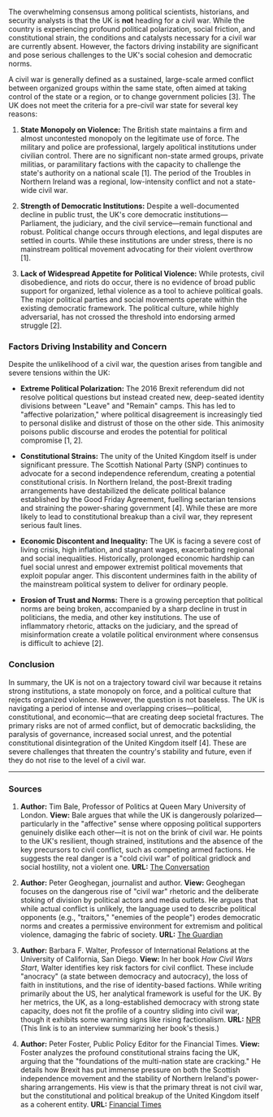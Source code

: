 The overwhelming consensus among political scientists, historians, and security analysts is that the UK is **not** heading for a civil war. While the country is experiencing profound political polarization, social friction, and constitutional strain, the conditions and catalysts necessary for a civil war are currently absent. However, the factors driving instability are significant and pose serious challenges to the UK's social cohesion and democratic norms.

A civil war is generally defined as a sustained, large-scale armed conflict between organized groups within the same state, often aimed at taking control of the state or a region, or to change government policies [3]. The UK does not meet the criteria for a pre-civil war state for several key reasons:

1.  **State Monopoly on Violence:** The British state maintains a firm and almost uncontested monopoly on the legitimate use of force. The military and police are professional, largely apolitical institutions under civilian control. There are no significant non-state armed groups, private militias, or paramilitary factions with the capacity to challenge the state's authority on a national scale [1]. The period of the Troubles in Northern Ireland was a regional, low-intensity conflict and not a state-wide civil war.

2.  **Strength of Democratic Institutions:** Despite a well-documented decline in public trust, the UK's core democratic institutions—Parliament, the judiciary, and the civil service—remain functional and robust. Political change occurs through elections, and legal disputes are settled in courts. While these institutions are under stress, there is no mainstream political movement advocating for their violent overthrow [1].

3.  **Lack of Widespread Appetite for Political Violence:** While protests, civil disobedience, and riots do occur, there is no evidence of broad public support for organized, lethal violence as a tool to achieve political goals. The major political parties and social movements operate within the existing democratic framework. The political culture, while highly adversarial, has not crossed the threshold into endorsing armed struggle [2].

### Factors Driving Instability and Concern

Despite the unlikelihood of a civil war, the question arises from tangible and severe tensions within the UK:

*   **Extreme Political Polarization:** The 2016 Brexit referendum did not resolve political questions but instead created new, deep-seated identity divisions between "Leave" and "Remain" camps. This has led to "affective polarization," where political disagreement is increasingly tied to personal dislike and distrust of those on the other side. This animosity poisons public discourse and erodes the potential for political compromise [1, 2].

*   **Constitutional Strains:** The unity of the United Kingdom itself is under significant pressure. The Scottish National Party (SNP) continues to advocate for a second independence referendum, creating a potential constitutional crisis. In Northern Ireland, the post-Brexit trading arrangements have destabilized the delicate political balance established by the Good Friday Agreement, fuelling sectarian tensions and straining the power-sharing government [4]. While these are more likely to lead to constitutional breakup than a civil war, they represent serious fault lines.

*   **Economic Discontent and Inequality:** The UK is facing a severe cost of living crisis, high inflation, and stagnant wages, exacerbating regional and social inequalities. Historically, prolonged economic hardship can fuel social unrest and empower extremist political movements that exploit popular anger. This discontent undermines faith in the ability of the mainstream political system to deliver for ordinary people.

*   **Erosion of Trust and Norms:** There is a growing perception that political norms are being broken, accompanied by a sharp decline in trust in politicians, the media, and other key institutions. The use of inflammatory rhetoric, attacks on the judiciary, and the spread of misinformation create a volatile political environment where consensus is difficult to achieve [2].

### Conclusion

In summary, the UK is not on a trajectory toward civil war because it retains strong institutions, a state monopoly on force, and a political culture that rejects organized violence. However, the question is not baseless. The UK is navigating a period of intense and overlapping crises—political, constitutional, and economic—that are creating deep societal fractures. The primary risks are not of armed conflict, but of democratic backsliding, the paralysis of governance, increased social unrest, and the potential constitutional disintegration of the United Kingdom itself [4]. These are severe challenges that threaten the country's stability and future, even if they do not rise to the level of a civil war.

---
### Sources

1.  **Author:** Tim Bale, Professor of Politics at Queen Mary University of London.
    **View:** Bale argues that while the UK is dangerously polarized—particularly in the "affective" sense where opposing political supporters genuinely dislike each other—it is not on the brink of civil war. He points to the UK's resilient, though strained, institutions and the absence of the key precursors to civil conflict, such as competing armed factions. He suggests the real danger is a "cold civil war" of political gridlock and social hostility, not a violent one.
    **URL:** [The Conversation](https://theconversation.com/is-the-uk-on-the-brink-of-civil-war-an-expert-explains-the-real-dangers-of-polarisation-192537)

2.  **Author:** Peter Geoghegan, journalist and author.
    **View:** Geoghegan focuses on the dangerous rise of "civil war" rhetoric and the deliberate stoking of division by political actors and media outlets. He argues that while actual conflict is unlikely, the language used to describe political opponents (e.g., "traitors," "enemies of the people") erodes democratic norms and creates a permissive environment for extremism and political violence, damaging the fabric of society.
    **URL:** [The Guardian](https://www.theguardian.com/commentisfree/2019/sep/29/britain-civil-war-rhetoric-boris-johnson)

3.  **Author:** Barbara F. Walter, Professor of International Relations at the University of California, San Diego.
    **View:** In her book *How Civil Wars Start*, Walter identifies key risk factors for civil conflict. These include "anocracy" (a state between democracy and autocracy), the loss of faith in institutions, and the rise of identity-based factions. While writing primarily about the US, her analytical framework is useful for the UK. By her metrics, the UK, as a long-established democracy with strong state capacity, does not fit the profile of a country sliding into civil war, though it exhibits some warning signs like rising factionalism.
    **URL:** [NPR](https://www.npr.org/2022/01/11/1071088836/how-civil-wars-start-barbara-walter) (This link is to an interview summarizing her book's thesis.)

4.  **Author:** Peter Foster, Public Policy Editor for the Financial Times.
    **View:** Foster analyzes the profound constitutional strains facing the UK, arguing that the "foundations of the multi-nation state are cracking." He details how Brexit has put immense pressure on both the Scottish independence movement and the stability of Northern Ireland's power-sharing arrangements. His view is that the primary threat is not civil war, but the constitutional and political breakup of the United Kingdom itself as a coherent entity.
    **URL:** [Financial Times](https://www.ft.com/content/3b544d6a-4950-4317-a169-32219e8a834e)